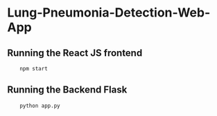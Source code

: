 # Lung-Pneumonia-Detection-Web-App

## Running the React JS frontend
        npm start

## Running the Backend Flask
        python app.py
